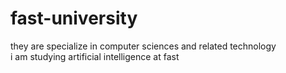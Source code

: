 # fast-university
they are specialize in computer sciences and related technology
<br>
i am studying artificial intelligence at fast
